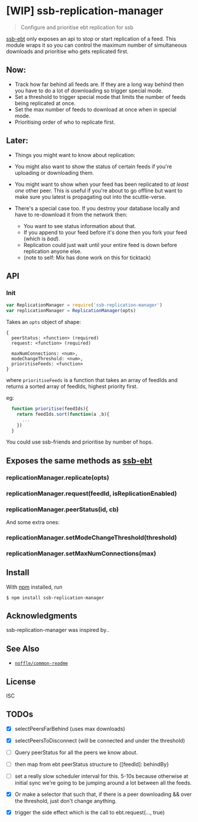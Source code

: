 # [WIP] ssb-replication-manager

> Configure and prioritise ebt replication for ssb

[ssb-ebt](https://github.com/ssbc/ssb-ebt) only exposes an api to stop or start replication of a feed. This module wraps it so you can control the maximum number of simultaneous downloads and prioritise who gets replicated first.

## Now: 

  - Track how far behind all feeds are. If they are a long way behind then you have to do a lot of downloading so trigger special mode.
  - Set a threshold to trigger special mode that limits the number of feeds being replicated at once. 
  - Set the max number of feeds to download at once when in special mode.
  - Prioritising order of who to replicate first.

## Later: 

- Things you might want to know about replication:

- You might also want to show the status of certain feeds if you're uploading or downloading them.

- You might want to show when your feed has been replicated to _at least one_ other peer. This is useful if you're about to go offline but want to make sure you latest is propagating out into the scuttle-verse.

- There's a special case too. If you destroy your database locally and have to re-download it from the network then:
  - You want to see status information about that.
  - If you append to your feed before it's done then you fork your feed (which is _bad_).
  - Replication could just wait until your entire feed is down before replication anyone else.
  - (note to self: Mix has done work on this for ticktack)

## API


### Init

```js
var ReplicationManager = require('ssb-replication-manager')
var replicationManager = ReplicationManager(opts)
```
Takes an `opts` object of shape: 

```
{
  peerStatus: <function> (required)
  request: <function> (required)

  maxNumConnections: <num>,
  modeChangeThreshold: <num>,
  prioritiseFeeds: <function>
}
```

where `prioritiseFeeds` is a function that takes an array of feedIds and returns a sorted array of feedIds, highest priority first.

eg:

```js
  function prioritise(feedIds){
    return feedIds.sort(function(a ,b){
      ... 
    })
  }
```

You could use ssb-friends and prioritise by number of hops.


## Exposes the same methods as [ssb-ebt](https://github.com/ssbc/ssb-ebt)

###  replicationManager.replicate(opts)

###  replicationManager.request(feedId, isReplicationEnabled)

###  replicationManager.peerStatus(id, cb)

And some extra ones:

### replicationManager.setModeChangeThreshold(threshold)

### replicationManager.setMaxNumConnections(max)

## Install

With [npm](https://npmjs.org/) installed, run

```
$ npm install ssb-replication-manager
```

## Acknowledgments

ssb-replication-manager was inspired by..

## See Also

- [`noffle/common-readme`](https://github.com/noffle/common-readme)

## License

ISC


## TODOs

- [x] selectPeersFarBehind (uses max downloads)

- [x] selectPeersToDisconnect (will be connected and under the threshold)

- [ ] Query peerStatus for all the peers we know about.

- [ ] then map from ebt peerStatus structure to {[feedId]: behindBy}

- [ ] set a really slow scheduler interval for this. 5-10s because otherwise at initial sync we're going to be jumping around a lot between all the feeds.

- [x] Or make a selector that such that, if there is a peer downloading && over the threshold, just don't change anything.

- [x] trigger the side effect which is the call to ebt.request(..., true)

